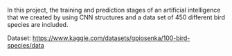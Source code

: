 In this project, the training and prediction stages of an artificial intelligence that we created by using CNN structures and a data set of 450 different bird species are included.

Dataset: https://www.kaggle.com/datasets/gpiosenka/100-bird-species/data

